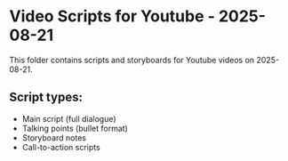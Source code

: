 # Video Scripts for Youtube - 2025-08-21

This folder contains scripts and storyboards for Youtube videos on 2025-08-21.

## Script types:
- Main script (full dialogue)
- Talking points (bullet format)
- Storyboard notes
- Call-to-action scripts
